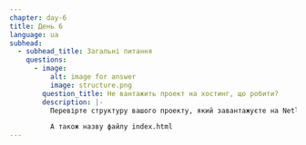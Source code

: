 ```yaml
---
chapter: day-6
title: День 6
language: ua
subhead:
  - subhead_title: Загальні питання
    questions:
      - image:
          alt: image for answer
          image: structure.png
        question_title: Не вантажить проект на хостинг, що робити?
        description: |-
          Перевірте структуру вашого проекту, який завантажуєте на Netlify.

          А також назву файлу index.html
---
```

